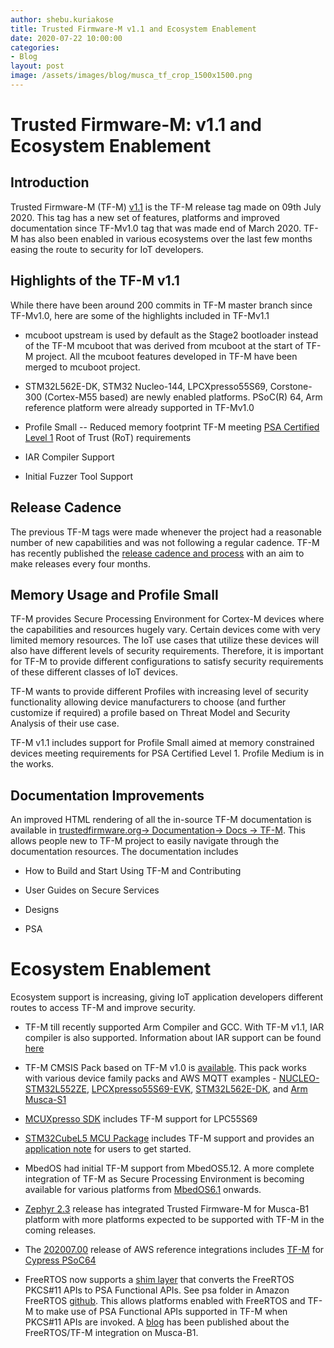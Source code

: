 ```yaml
---
author: shebu.kuriakose
title: Trusted Firmware-M v1.1 and Ecosystem Enablement 
date: 2020-07-22 10:00:00
categories:
- Blog
layout: post
image: /assets/images/blog/musca_tf_crop_1500x1500.png
---
```


**Trusted Firmware-M: v1.1 and Ecosystem Enablement**
=====================================================

Introduction
------------

Trusted Firmware-M (TF-M)
[v1.1](https://git.trustedfirmware.org/TF-M/trusted-firmware-m.git/tag/?h=TF-Mv1.1)
is the TF-M release tag made on 09th July 2020. This tag has a new set
of features, platforms and improved documentation since TF-Mv1.0 tag
that was made end of March 2020. TF-M has also been enabled in various
ecosystems over the last few months easing the route to security for IoT
developers.

Highlights of the TF-M v1.1 
---------------------------

While there have been around 200 commits in TF-M master branch since
TF-Mv1.0, here are some of the highlights included in TF-Mv1.1

-   mcuboot upstream is used by default as the Stage2 bootloader instead
    of the TF-M mcuboot that was derived from mcuboot at the start of
    TF-M project. All the mcuboot features developed in TF-M have been
    merged to mcuboot project.

-   STM32L562E-DK, STM32 Nucleo-144, LPCXpresso55S69, Corstone-300
    (Cortex-M55 based) are newly enabled platforms. PSoC(R) 64, Arm
    reference platform were already supported in TF-Mv1.0

-   Profile Small -- Reduced memory footprint TF-M meeting [PSA
    Certified Level
    1](https://www.psacertified.org/getting-certified/silicon-vendor/overview/level-1/)
    Root of Trust (RoT) requirements

-   IAR Compiler Support

-   Initial Fuzzer Tool Support


Release Cadence 
---------------

The previous TF-M tags were made whenever the project had a reasonable
number of new capabilities and was not following a regular cadence. TF-M
has recently published the [release cadence and
process](https://ci-builds.trustedfirmware.org/static-files/Oknjin08QwqByIbbS6Fzpg4X31KwIsIqENu_iExjyWYxNjIxMzg3NzI4MjEzOjk6YW5vbnltb3VzOmpvYi90Zi1tLWJ1aWxkLWRvY3MtbmlnaHRseS9sYXN0U3RhYmxlQnVpbGQvYXJ0aWZhY3Q=/trusted-firmware-m/build/docs/user_guide/html/docs/releases/release_process.html)
with an aim to make releases every four months.

Memory Usage and Profile Small 
------------------------------

TF-M provides Secure Processing Environment for Cortex-M devices where
the capabilities and resources hugely vary. Certain devices come with
very limited memory resources. The IoT use cases that utilize these
devices will also have different levels of security requirements.
Therefore, it is important for TF-M to provide different configurations
to satisfy security requirements of these different classes of IoT
devices.

TF-M wants to provide different Profiles with increasing level of
security functionality allowing device manufacturers to choose (and
further customize if required) a profile based on Threat Model and
Security Analysis of their use case.

TF-M v1.1 includes support for Profile Small aimed at memory constrained 
devices meeting requirements for PSA Certified Level 1. Profile Medium 
is in the works.

Documentation Improvements 
--------------------------

An improved HTML rendering of all the in-source TF-M documentation is
available in [trustedfirmware.org-\> Documentation-\> Docs -\>
TF-M](https://ci.trustedfirmware.org/job/tf-m-build-docs-nightly/lastStableBuild/artifact/trusted-firmware-m/build/docs/user_guide/html/index.html).
This allows people new to TF-M project to easily navigate through the
documentation resources. The documentation includes

-   How to Build and Start Using TF-M and Contributing

-   User Guides on Secure Services

-   Designs

-   PSA

Ecosystem Enablement
====================

Ecosystem support is increasing, giving IoT application developers
different routes to access TF-M and improve security.

-   TF-M till recently supported Arm Compiler and GCC. With TF-M v1.1,
    IAR compiler is also supported. Information about IAR support can be
    found
    [here](https://ci-builds.trustedfirmware.org/static-files/qEdlIfYCqbehOGYGX1FErCsKAdKYmvtk9JImq4Zubp0xNjI1NTg4NzgyOTE3Ojk6YW5vbnltb3VzOmpvYi90Zi1tLWJ1aWxkLWRvY3MtbmlnaHRseS9sYXN0U3RhYmxlQnVpbGQvYXJ0aWZhY3Q=/trusted-firmware-m/build/docs/user_guide/html/docs/technical_references/instructions/tfm_build_instruction_iar.html)

-   TF-M CMSIS Pack based on TF-M v1.0 is
    [available](https://www.keil.com/dd2/Pack/#/ARM.TFM.2.0.0.pack).
    This pack works with various device family packs and AWS MQTT
    examples -
    [NUCLEO-STM32L552ZE](https://www.keil.com/download/files/AWS_MQTT_Demo_NUCLEO-L552ZE-Q_TZ.zip),
    [LPCXpresso55S69-EVK](https://www.keil.com/download/files/AWS_MQTT_Demo_LPCXpresso55S69_TZ.zip),
    [STM32L562E-DK](https://www.keil.com/download/files/AWS_MQTT_Demo_STM32L562E-DK_TZ.zip),
    and [Arm
    Musca-S1](https://www2.keil.com/docs/default-source/default-document-library/AWS_MQTT_Demo_Musca-S1.zip)

-   [MCUXpresso
    SDK](https://www.nxp.com/design/software/development-software/mcuxpresso-software-and-tools/mcuxpresso-software-development-kit-sdk:MCUXpresso-SDK)
    includes TF-M support for LPC55S69

-   [STM32CubeL5 MCU
    Package](https://www.st.com/en/embedded-software/stm32cubel5.html)
    includes TF-M support and provides an [application
    note](https://www.st.com/content/ccc/resource/technical/document/user_manual/group1/fb/57/0a/1c/6a/e1/44/fa/DM00678763/files/DM00678763.pdf/jcr:content/translations/en.DM00678763.pdf)
    for users to get started.

-   MbedOS had initial TF-M support from MbedOS5.12. A more complete
    integration of TF-M as Secure Processing Environment is becoming
    available for various platforms from
    [MbedOS6.1](https://github.com/ARMmbed/mbed-os/releases/tag/mbed-os-6.1.0)
    onwards.

-   [Zephyr
    2.3](https://docs.zephyrproject.org/latest/releases/release-notes-2.3.html)
    release has integrated Trusted Firmware-M for Musca-B1 platform with
    more platforms expected to be supported with TF-M in the coming
    releases.

-   The
    [202007.00](https://github.com/aws/amazon-freertos/tree/202007.00)
    release of AWS reference integrations includes
    [TF-M](https://github.com/aws/amazon-freertos/tree/202007.00/vendors/cypress/MTB/psoc6/psoc64tfm)
    for [Cypress
    PSoC64](https://devices.amazonaws.com/detail/a3G0h0000088AgXEAU/PSoC%C2%AE-64-Standard-secure-AWS-Wi-Fi-Bluetooth-Pioneer-Kit)

-   FreeRTOS now supports a [shim layer](https://github.com/aws/amazon-freertos/tree/master/libraries/abstractions/pkcs11) that converts the FreeRTOS PKCS\#11 APIs to PSA Functional APIs. See psa folder in Amazon FreeRTOS [github](https://github.com/aws/amazon-freertos/tree/master/libraries/abstractions/pkcs11). This allows platforms enabled with FreeRTOS and TF-M to make use of PSA Functional APIs supported in TF-M when PKCS\#11 APIs are invoked. A [blog](https://www.freertos.org/2020/07/security-for-arm-cortex-m-devices-with-freertos.html) has been published about the FreeRTOS/TF-M integration on Musca-B1.
    
